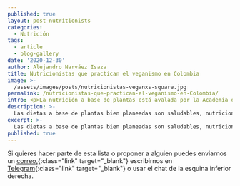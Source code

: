 ```yaml
---
published: true
layout: post-nutritionists
categories:
  - Nutrición
tags:
  - article
  - blog-gallery
date: '2020-12-30'
author: Alejandro Narváez Isaza
title: Nutricionistas que practican el veganismo en Colombia
image: >-
  /assets/images/posts/nutricionistas-veganxs-square.jpg
permalink: /nutricionistas-que-practican-el-veganismo-en-Colombia/
intro: <p>La nutrición a base de plantas está avalada por la Academia de Nutrición y Dietética desde el 2016. Las dietas a base de plantas bien planeadas son saludables, nutricionalmente adecuadas y más sostenibles ambientalmente.</p><p><a href="https://pubmed.ncbi.nlm.nih.gov/27886704/" class="link no-underline" target="_blank">Artículo en Publimed <span class="icon icon-long-arrow-right-light"></span></a></p><p>Sin embargo la mayoría de nutricionistas locales todavía recomiendan consumir alimentos de origen animal y nos hacen perder tiempo a quienes no consideramos esa posibilidad. Esta es una lista con algunos y algunas nutricionistas especializados en nutrición a base de plantas acá en Colombia.</p>
description: >-
  Las dietas a base de plantas bien planeadas son saludables, nutricionalmente adecuadas y más sostenibles ambientalmente. Esta es una lista con algunos y algunas nutricionistas especializados en nutrición a base de plantas acá en Colombia
excerpt: >-
  Las dietas a base de plantas bien planeadas son saludables, nutricionalmente adecuadas y más sostenibles ambientalmente. Esta es una lista con algunos y algunas nutricionistas especializados en nutrición a base de plantas acá en Colombia
published: true
---
```

Si quieres hacer parte de esta lista o proponer a alguien puedes enviarnos un [correo,](mailto:hola@tallerveganista.com){:class="link" target="_blank"} escribirnos en [Telegram](https://t.me/joinchat/J9QQERRxaty5e3lfNBtHdw){:class="link" target="_blank"} o usar el chat de la esquina inferior derecha.
